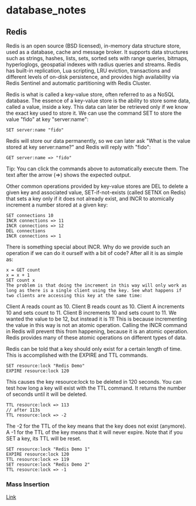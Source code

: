 # database_notes


## Redis

Redis is an open source (BSD licensed), in-memory data structure store, used as a database, cache and message broker. It supports data structures such as strings, hashes, lists, sets, sorted sets with range queries, bitmaps, hyperloglogs, geospatial indexes with radius queries and streams. Redis has built-in replication, Lua scripting, LRU eviction, transactions and different levels of on-disk persistence, and provides high availability via Redis Sentinel and automatic partitioning with Redis Cluster.

Redis is what is called a key-value store, often referred to as a NoSQL database. The essence of a key-value store is the ability to store some data, called a value, inside a key. This data can later be retrieved only if we know the exact key used to store it. We can use the command SET to store the value "fido" at key "server:name":

    SET server:name "fido"
Redis will store our data permanently, so we can later ask "What is the value stored at key server:name?" and Redis will reply with "fido":


    GET server:name => "fido"
Tip: You can click the commands above to automatically execute them. The text after the arrow (=>) shows the expected output.

Other common operations provided by key-value stores are DEL to delete a given key and associated value, SET-if-not-exists (called SETNX on Redis) that sets a key only if it does not already exist, and INCR to atomically increment a number stored at a given key:


    SET connections 10
    INCR connections => 11
    INCR connections => 12
    DEL connections
    INCR connections => 1
    
There is something special about INCR. Why do we provide such an operation if we can do it ourself with a bit of code? After all it is as simple as:

```redis
x = GET count
x = x + 1
SET count x
The problem is that doing the increment in this way will only work as long as there is a single client using the key. See what happens if two clients are accessing this key at the same time:
```
Client A reads count as 10.
Client B reads count as 10.
Client A increments 10 and sets count to 11.
Client B increments 10 and sets count to 11.
We wanted the value to be 12, but instead it is 11! This is because incrementing the value in this way is not an atomic operation. Calling the INCR command in Redis will prevent this from happening, because it is an atomic operation. Redis provides many of these atomic operations on different types of data.


Redis can be told that a key should only exist for a certain length of time. This is accomplished with the EXPIRE and TTL commands.


    SET resource:lock "Redis Demo"
    EXPIRE resource:lock 120
This causes the key resource:lock to be deleted in 120 seconds. You can test how long a key will exist with the TTL command. It returns the number of seconds until it will be deleted.


    TTL resource:lock => 113
    // after 113s
    TTL resource:lock => -2
The -2 for the TTL of the key means that the key does not exist (anymore). A -1 for the TTL of the key means that it will never expire. Note that if you SET a key, its TTL will be reset.


    SET resource:lock "Redis Demo 1"
    EXPIRE resource:lock 120
    TTL resource:lock => 119
    SET resource:lock "Redis Demo 2"
    TTL resource:lock => -1


### Mass Insertion

[Link](https://redis.io/topics/mass-insert)



